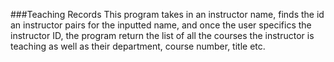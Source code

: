 ###Teaching Records
This program takes in an instructor name, finds the id an instructor pairs for the inputted name, and once the user specifics the instructor ID, the program return the list of all the courses the instructor is teaching as well as their department, course number, title etc.
